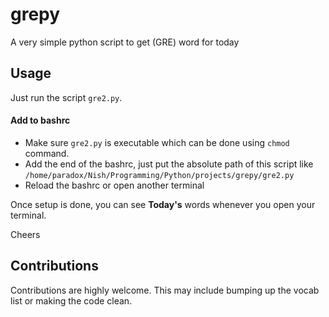 # grepy
A very simple python  script to get (GRE) word for today


## Usage
Just run the script `gre2.py`.

#### Add to bashrc
- Make sure `gre2.py` is executable which can be done using `chmod` command.  
- Add the end of the bashrc, just put the absolute path of this script like `/home/paradox/Nish/Programming/Python/projects/grepy/gre2.py`
- Reload the bashrc or open another terminal

Once setup is done, you can see **Today's** words whenever you open your terminal.

Cheers

## Contributions
Contributions are highly welcome. This may include bumping up the vocab list or making the code clean.

